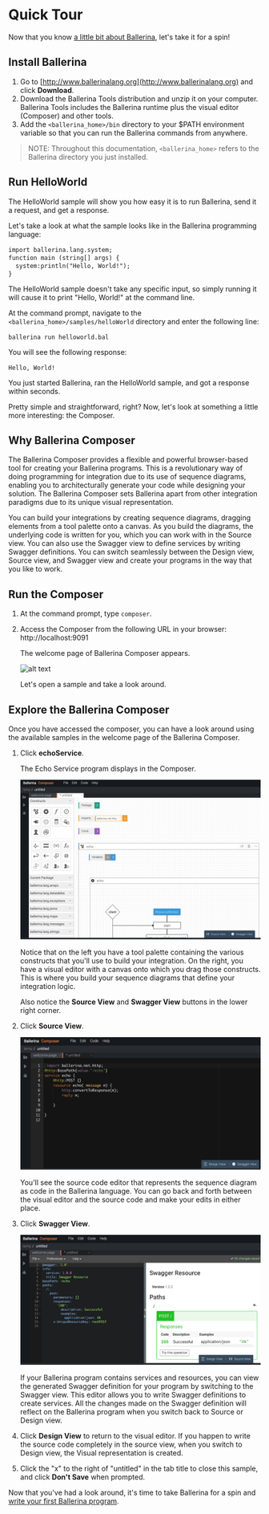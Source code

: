 # Quick Tour

Now that you know [a little bit about Ballerina](index.md), let's take it for a spin! 

## Install Ballerina

1. Go to [http://www.ballerinalang.org](http://www.ballerinalang.org) and click **Download**. 
1. Download the Ballerina Tools distribution and unzip it on your computer. Ballerina Tools includes the Ballerina runtime plus the visual editor (Composer) and other tools. 
1. Add the `<ballerina_home>/bin` directory to your $PATH environment variable so that you can run the Ballerina commands from anywhere. 

>NOTE: Throughout this documentation, `<ballerina_home>` refers to the Ballerina directory you just installed. 

## Run HelloWorld

The HelloWorld sample will show you how easy it is to run Ballerina, send it a request, and get a response. 

Let's take a look at what the sample looks like in the Ballerina programming language:

```
import ballerina.lang.system;
function main (string[] args) {
  system:println("Hello, World!");
}
``` 

The HelloWorld sample doesn't take any specific input, so simply running it will cause it to print "Hello, World!" at the command line.

At the command prompt, navigate to the `<ballerina_home>/samples/helloWorld` directory and enter the following line:

```
ballerina run helloworld.bal
```

You will see the following response:

```
Hello, World!
```

You just started Ballerina, ran the HelloWorld sample, and got a response within seconds. 

Pretty simple and straightforward, right? Now, let's look at something a little more interesting: the Composer.

## Why Ballerina Composer

The Ballerina Composer provides a flexible and powerful browser-based tool for creating your Ballerina programs. This is a revolutionary way of doing programming for integration due to its use of sequence diagrams, enabling you to architecturally generate your code while designing your solution. The Ballerina Composer sets Ballerina apart from other integration paradigms due to its unique visual representation.

You can build your integrations by creating sequence diagrams, dragging elements from a tool palette onto a canvas. As you build the diagrams, the underlying code is written for you, which you can work with in the Source view. You can also use the Swagger view to define services by writing Swagger definitions. You can switch seamlessly between the Design view, Source view, and Swagger view and create your programs in the way that you like to work.

## Run the Composer

1. At the command prompt, type `composer`.

1. Access the Composer from the following URL in your browser: http://localhost:9091

    The welcome page of Ballerina Composer appears. 
    
    ![alt text](images/WelcomePage.png "Welcome page")
    
    Let's open a sample and take a look around. 

## Explore the Ballerina Composer

Once you have accessed the composer, you can have a look around using the available samples in the welcome page of the Ballerina Composer.

1. Click **echoService**.

    The Echo Service program displays in the Composer.
    
    ![alt text](images/EchoDesign.png "Echo Service program")

    Notice that on the left you have a tool palette containing the various constructs that you'll use to build your integration. On the right, you have a visual editor with a canvas onto which you drag those constructs. This is where you build your sequence diagrams that define your integration logic. 

    Also notice the **Source View** and **Swagger View** buttons in the lower right corner. 
   
2. Click **Source View**. 

    ![alt text](images/EchoSource.png "Source view")

    You'll see the source code editor that represents the sequence diagram as code in the Ballerina language. You can go back and forth between the visual editor and the source code and make your edits in either place. 

3. Click **Swagger View**. 

    ![alt text](images/EchoSwagger.png "Swagger view")

    If your Ballerina program contains services and resources, you can view the generated Swagger definition for your program by switching to the Swagger view. This editor allows you to write Swagger definitions to create services. All the changes made on the Swagger definition will reflect on the Ballerina program when you switch back to Source or Design view.

1. Click **Design View** to return to the visual editor. If you happen to write the source code completely in the source view, when you switch to Design view, the Visual representation is created.

1. Click the "x" to the right of "untitled" in the tab title to close this sample, and click **Don't Save** when prompted.

Now that you've had a look around, it's time to take Ballerina for a spin and [write your first Ballerina program](tutorials/first-program.md).
